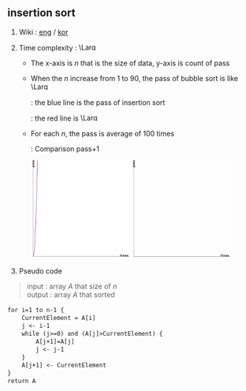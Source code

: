 ## insertion sort 

1. Wiki : [eng](https://en.wikipedia.org/wiki/Insertion_sort) / [kor](https://ko.wikipedia.org/wiki/%EC%82%BD%EC%9E%85_%EC%A0%95%EB%A0%AC)

2. Time complexity : <img src="https://latex.codecogs.com/svg.latex?\Large&space;O(n^2)" title="\Large O(n^2)" width=40 height=15 />

    - The x-axis is *n* that is the size of data, y-axis is count of pass

    - When the *n* increase from 1 to 90, the pass of bubble sort is like <img src="https://latex.codecogs.com/svg.latex?\Large&space;0.25n^2" title="\Large 0.25n^2" width=40 height=15 />
    
      : the blue line is the pass of insertion sort
      
      : the red line is <img src="https://latex.codecogs.com/svg.latex?\Large&space;0.25n^2" title="\Large 0.25n^2" width=40 height=15 />
    
    - For each *n*, the pass is average of 100 times
      
      : Comparison pass+1

<p align="center">
  <img src="https://github.com/SangA-Lee/ALGORITHM/blob/main/Sort/insertion/insertion.jpg" title="bubble.jpg" width=200 height=200/>
  <img src="https://github.com/SangA-Lee/ALGORITHM/blob/main/Sort/insertion/insertion.gif" title="bubble.gif" width=200 height=200/>
</p>

3. Pseudo code

> input : array *A* that size of *n*  
> output : array *A* that sorted

    for i=1 to n-1 {
        CurrentElement = A[i]
        j <- i-1
        while (j>=0) and (A[j]>CurrentElement) {
            A[j+1]=A[j]
            j <- j-1
        }
        A[j+1] <- CurrentElement
    }
    return A
